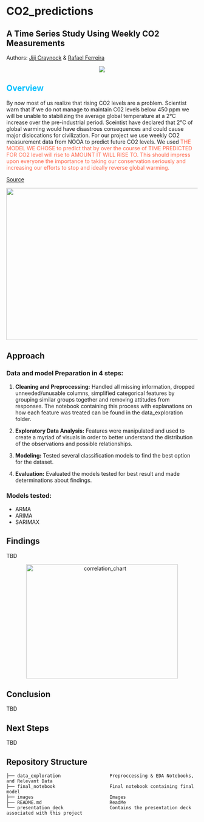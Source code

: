 # CO2_predictions 

## A Time Series Study Using Weekly CO2 Measurements
Authors: [Jiji Craynock](https://github.com/DataOnATangent) & [Rafael Ferreira](https://github.com/Astroraf)

<p align="center">
<img src="https://visme.co/blog/wp-content/uploads/climate-change-facts-header-wide.gif"> 
</p>


## <span style="color: deepskyblue;">Overview </span>
By now most of us realize that rising CO2 levels are a problem. Scientist warn that if we do not manage to maintain C02 levels below 450 ppm we will be unable to stabilizing the average global temperature at a 2°C increase over the pre-industrial period. Sceintist have declared that 2°C of global warming would have disastrous consequences and could cause major dislocations for civilization. For our project we use weekly CO2 measurement data from NOOA to predict future CO2 levels. We used <span style="color: tomato;"> THE MODEL WE CHOSE to predict that by over the course of TIME PREDICTED FOR CO2 level will rise to AMOUNT IT WILL RISE TO. This should impress upon everyone the importance to taking our conservation seriously and increasing our efforts to stop and ideally reverse global warming. </span>

[Source](https://sustainabilityadvantage.com/2014/01/07/co2-why-450-ppm-is-dangerous-and-350-ppm-is-safe/) 

<p align="center">
  <img width="560" height="400" src="http://nerdist.com/wp-content/uploads/2014/11/NASA-CO2.gif">
</p>


## Approach

### Data and model Preparation in 4 steps:

1. **Cleaning and Preprocessing:** Handled all missing information, dropped unneeded/unusable columns, simplified categorical features by grouping similar groups together and removing attitudes from responses. The notebook containing this process with explanations on how each feature was treated can be found in the data_exploration folder. 

2. **Exploratory Data Analysis:** Features were manipulated and used to create a myriad of visuals in order to better understand the distribution of the observations and possible relationships.

3. **Modeling:** Tested several classification models to find the best option for the dataset.  

3. **Evaluation:** Evaluated the models tested for best result and made determinations about findings.  

### Models tested:

* ARMA
* ARIMA
* SARIMAX

## Findings

TBD  

<p align="center"><img width="400" height="300" src="/images/Corr.png" alt="correlation_chart"></p>





## Conclusion

TBD

## Next Steps

TBD

## Repository Structure
    
    ├── data_exploration                  Preproccessing & EDA Notebooks, and Relevant Data 
    ├── final_notebook                    Final notebook containing final model
    ├── images                            Images
    ├── README.md                         ReadMe
    └── presentation_deck                 Contains the presentation deck associated with this project